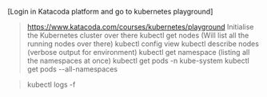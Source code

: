[Login in Katacoda platform and go to kubernetes playground]
> https://www.katacoda.com/courses/kubernetes/playground
> Initialise the Kubernetes cluster over there
> kubectl get nodes (Will list all the running nodes over there)
> kubectl config view 
> kubectl describe nodes (verbose output for environment)
> kubectl get namespace (listing all the namespaces at once)
> kubectl get pods  -n kube-system
> kubectl get pods --all-namespaces










> kubectl logs -f <pod-name>


